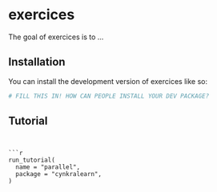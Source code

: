 
# exercices

<!-- badges: start -->
<!-- badges: end -->

The goal of exercices is to ...

## Installation

You can install the development version of exercices like so:

``` r
# FILL THIS IN! HOW CAN PEOPLE INSTALL YOUR DEV PACKAGE?
```

## Tutorial

```


```r
run_tutorial(
  name = "parallel",
  package = "cynkralearn",
)
```
